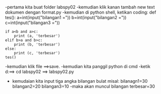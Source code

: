 -pertama kita buat folder labspy02
-kemudian klik kanan tambah new text dokumen dengan format.py
-kemudian di python shell, ketikan  coding:
	def tes():
	a=int(input("bilangan1 ="))
	b=int(input("bilangan2 ="))
	c=int(input("bilangan3 ="))
	
	if a<b and a>c:
		print (a, 'terbesar')
	elif b>a and b>c:
		print (b, 'terbesar')
	else:
		print (c, 'terbesar')
	tes()

-kemudian klik file ==>save.
-kemudian kita panggil python di cmd
-ketik d:==> cd labspy02 ==> labspy02.py
- kemudaian kita input tiga angka bilangan bulat
 misal:	bilanagn1=30
	bilangan2=20
	bilangan3=10
-maka akan muncul bilangan terbesar=30